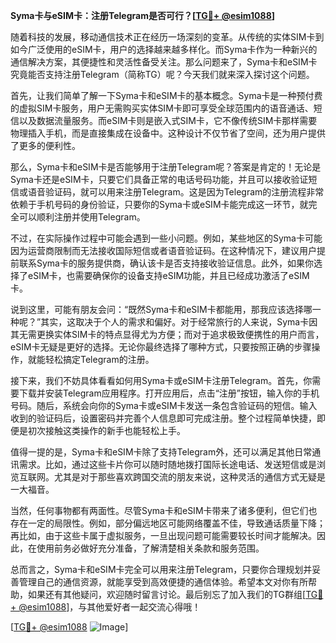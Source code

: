 **Syma卡与eSIM卡：注册Telegram是否可行？[[TG💪+ @esim1088](https://t.me/s/esim1088)]**

随着科技的发展，移动通信技术正在经历一场深刻的变革。从传统的实体SIM卡到如今广泛使用的eSIM卡，用户的选择越来越多样化。而Syma卡作为一种新兴的通信解决方案，其便捷性和灵活性备受关注。那么问题来了，Syma卡和eSIM卡究竟能否支持注册Telegram（简称TG）呢？今天我们就来深入探讨这个问题。

首先，让我们简单了解一下Syma卡和eSIM卡的基本概念。Syma卡是一种预付费的虚拟SIM卡服务，用户无需购买实体SIM卡即可享受全球范围内的语音通话、短信以及数据流量服务。而eSIM卡则是嵌入式SIM卡，它不像传统SIM卡那样需要物理插入手机，而是直接集成在设备中。这种设计不仅节省了空间，还为用户提供了更多的便利性。

那么，Syma卡和eSIM卡是否能够用于注册Telegram呢？答案是肯定的！无论是Syma卡还是eSIM卡，只要它们具备正常的电话号码功能，并且可以接收验证短信或语音验证码，就可以用来注册Telegram。这是因为Telegram的注册流程非常依赖于手机号码的身份验证，只要你的Syma卡或eSIM卡能完成这一环节，就完全可以顺利注册并使用Telegram。

不过，在实际操作过程中可能会遇到一些小问题。例如，某些地区的Syma卡可能因为运营商限制而无法接收国际短信或者语音验证码。在这种情况下，建议用户提前联系Syma卡的服务提供商，确认该卡是否支持接收验证信息。此外，如果你选择了eSIM卡，也需要确保你的设备支持eSIM功能，并且已经成功激活了eSIM卡。

说到这里，可能有朋友会问：“既然Syma卡和eSIM卡都能用，那我应该选择哪一种呢？”其实，这取决于个人的需求和偏好。对于经常旅行的人来说，Syma卡因其无需更换实体SIM卡的特点显得尤为方便；而对于追求极致便携性的用户而言，eSIM卡无疑是更好的选择。无论你最终选择了哪种方式，只要按照正确的步骤操作，就能轻松搞定Telegram的注册。

接下来，我们不妨具体看看如何用Syma卡或eSIM卡注册Telegram。首先，你需要下载并安装Telegram应用程序。打开应用后，点击“注册”按钮，输入你的手机号码。随后，系统会向你的Syma卡或eSIM卡发送一条包含验证码的短信。输入收到的验证码后，设置密码并完善个人信息即可完成注册。整个过程简单快捷，即便是初次接触这类操作的新手也能轻松上手。

值得一提的是，Syma卡和eSIM卡除了支持Telegram外，还可以满足其他日常通讯需求。比如，通过这些卡片你可以随时随地拨打国际长途电话、发送短信或是浏览互联网。尤其是对于那些喜欢跨国交流的朋友来说，这种灵活的通信方式无疑是一大福音。

当然，任何事物都有两面性。尽管Syma卡和eSIM卡带来了诸多便利，但它们也存在一定的局限性。例如，部分偏远地区可能网络覆盖不佳，导致通话质量下降；再比如，由于这些卡属于虚拟服务，一旦出现问题可能需要较长时间才能解决。因此，在使用前务必做好充分准备，了解清楚相关条款和服务范围。

总而言之，Syma卡和eSIM卡完全可以用来注册Telegram，只要你合理规划并妥善管理自己的通信资源，就能享受到高效便捷的通信体验。希望本文对你有所帮助，如果还有其他疑问，欢迎随时留言讨论。最后别忘了加入我们的TG群组[[TG💪+ @esim1088](https://t.me/s/esim1088)]，与其他爱好者一起交流心得哦！

[[TG💪+ @esim1088](https://t.me/s/esim1088) ![Image](https://i.postimg.cc/4NQfJmqS/Snipaste-2025-05-13-00-14-12.png)]